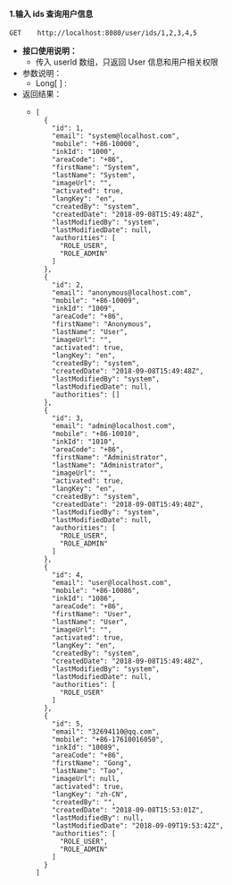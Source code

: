 #### 1.输入 ids 查询用户信息

```
GET    http://localhost:8080/user/ids/1,2,3,4,5
```

* **接口使用说明：**
  * 传入 userId 数组，只返回 User 信息和用户相关权限
* 参数说明：
  * Long\[ \] :
* 返回结果：
  * ```
    [
      {
        "id": 1,
        "email": "system@localhost.com",
        "mobile": "+86-10000",
        "inkId": "1000",
        "areaCode": "+86",
        "firstName": "System",
        "lastName": "System",
        "imageUrl": "",
        "activated": true,
        "langKey": "en",
        "createdBy": "system",
        "createdDate": "2018-09-08T15:49:48Z",
        "lastModifiedBy": "system",
        "lastModifiedDate": null,
        "authorities": [
          "ROLE_USER",
          "ROLE_ADMIN"
        ]
      },
      {
        "id": 2,
        "email": "anonymous@localhost.com",
        "mobile": "+86-10009",
        "inkId": "1009",
        "areaCode": "+86",
        "firstName": "Anonymous",
        "lastName": "User",
        "imageUrl": "",
        "activated": true,
        "langKey": "en",
        "createdBy": "system",
        "createdDate": "2018-09-08T15:49:48Z",
        "lastModifiedBy": "system",
        "lastModifiedDate": null,
        "authorities": []
      },
      {
        "id": 3,
        "email": "admin@localhost.com",
        "mobile": "+86-10010",
        "inkId": "1010",
        "areaCode": "+86",
        "firstName": "Administrator",
        "lastName": "Administrator",
        "imageUrl": "",
        "activated": true,
        "langKey": "en",
        "createdBy": "system",
        "createdDate": "2018-09-08T15:49:48Z",
        "lastModifiedBy": "system",
        "lastModifiedDate": null,
        "authorities": [
          "ROLE_USER",
          "ROLE_ADMIN"
        ]
      },
      {
        "id": 4,
        "email": "user@localhost.com",
        "mobile": "+86-10086",
        "inkId": "1086",
        "areaCode": "+86",
        "firstName": "User",
        "lastName": "User",
        "imageUrl": "",
        "activated": true,
        "langKey": "en",
        "createdBy": "system",
        "createdDate": "2018-09-08T15:49:48Z",
        "lastModifiedBy": "system",
        "lastModifiedDate": null,
        "authorities": [
          "ROLE_USER"
        ]
      },
      {
        "id": 5,
        "email": "32694110@qq.com",
        "mobile": "+86-17610016050",
        "inkId": "10089",
        "areaCode": "+86",
        "firstName": "Gong",
        "lastName": "Tao",
        "imageUrl": null,
        "activated": true,
        "langKey": "zh-CN",
        "createdBy": "",
        "createdDate": "2018-09-08T15:53:01Z",
        "lastModifiedBy": null,
        "lastModifiedDate": "2018-09-09T19:53:42Z",
        "authorities": [
          "ROLE_USER",
          "ROLE_ADMIN"
        ]
      }
    ]
    ```



